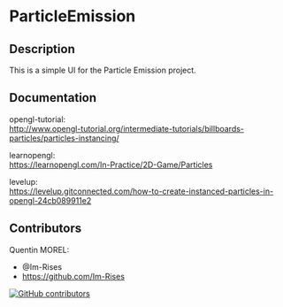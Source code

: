 # ParticleEmission

## Description

This is a simple UI for the Particle Emission project.

## Documentation

opengl-tutorial:  
<http://www.opengl-tutorial.org/intermediate-tutorials/billboards-particles/particles-instancing/>

learnopengl:  
<https://learnopengl.com/In-Practice/2D-Game/Particles>

levelup:  
<https://levelup.gitconnected.com/how-to-create-instanced-particles-in-opengl-24cb089911e2>
<!--
ECS System tutorials:  
<https://github.com/SanderMertens/ecs-faq>  
<https://ajmmertens.medium.com/building-an-ecs-1-where-are-my-entities-and-components-63d07c7da742>
<https://skypjack.github.io/2019-02-14-ecs-baf-part-1/>
<https://austinmorlan.com/posts/entity_component_system/>

Example of ECS system:  
<https://www.minecraft.net/en-us/attribution>
<https://github.com/skypjack/entt>
-->

## Contributors

Quentin MOREL:

- @Im-Rises
- <https://github.com/Im-Rises>

[![GitHub contributors](https://contrib.rocks/image?repo=Im-Rises/ParticleEmission)](https://github.com/Im-Rises/ParticleEmission/graphs/contributors)
